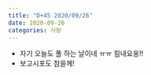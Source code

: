 ```yaml
---
title: "D+45 2020/09/26"
date: 2020-09-26
categories: 사랑
---
```

- 자기 오늘도 풀 하는 날이네 ㅠㅠ 힘내요옹!!
- 보고시포도 참을께!
